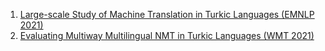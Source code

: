 

1. [Large-scale Study of Machine Translation in Turkic Languages (EMNLP 2021)](https://github.com/turkic-interlingua/til-mt/tree/master/corpus_paper)
2. [Evaluating Multiway Multilingual NMT in Turkic Languages (WMT 2021)](https://github.com/turkic-interlingua/til-mt/tree/master/multilingual_paper)

